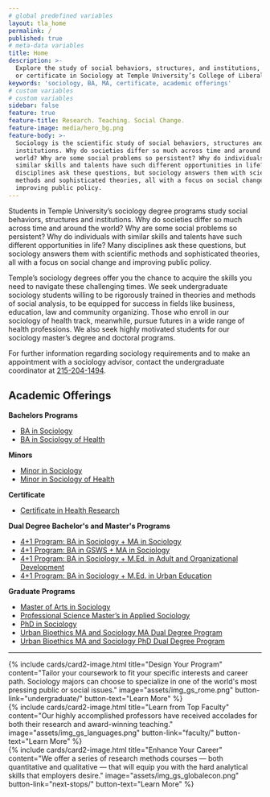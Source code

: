 ```yaml
---
# global predefined variables
layout: tla_home
permalink: /
published: true
# meta-data variables
title: Home
description: >-
  Explore the study of social behaviors, structures, and institutions, by earning a BA, MA,
  or certificate in Sociology at Temple University’s College of Liberal Arts.
keywords: 'sociology, BA, MA, certificate, academic offerings'
# custom variables
# custom variables
sidebar: false
feature: true
feature-title: Research. Teaching. Social Change.
feature-image: media/hero_bg.png
feature-body: >-
  Sociology is the scientific study of social behaviors, structures and
  institutions. Why do societies differ so much across time and around the
  world? Why are some social problems so persistent? Why do individuals with
  similar skills and talents have such different opportunities in life? Many
  disciplines ask these questions, but sociology answers them with scientific
  methods and sophisticated theories, all with a focus on social change and
  improving public policy.
---
```

Students in Temple University’s sociology degree programs study social behaviors, structures and institutions. Why do societies differ so much across time and around the world? Why are some social problems so persistent? Why do individuals with similar skills and talents have such different opportunities in life? Many disciplines ask these questions, but sociology answers them with scientific methods and sophisticated theories, all with a focus on social change and improving public policy.

Temple’s sociology degrees offer you the chance to acquire the skills you need to navigate these challenging times. We seek undergraduate sociology students willing to be rigorously trained in theories and methods of social analysis, to be equipped for success in fields like business, education, law and community organizing. Those who enroll in our sociology of health track, meanwhile, pursue futures in a wide range of health professions. We also seek highly motivated students for our sociology master’s degree and doctoral programs.

For further information regarding sociology requirements and to make an appointment with a sociology advisor, contact the undergraduate coordinator at [215-204-1494](tel:2152041494).

## Academic Offerings

**Bachelors Programs**<br/>
- [BA in Sociology](http://bulletin.temple.edu/undergraduate/liberal-arts/sociology/ba-sociology/)
- [BA in Sociology of Health](http://bulletin.temple.edu/undergraduate/liberal-arts/sociology/ba-sociology-health-track/)

**Minors**<br/>
- [Minor in Sociology](http://bulletin.temple.edu/undergraduate/liberal-arts/sociology/minor-sociology/)
- [Minor in Sociology of Health](http://bulletin.temple.edu/undergraduate/liberal-arts/sociology/minor-sociology-health/)

**Certificate**<br/>
- [Certificate in Health Research](http://bulletin.temple.edu/undergraduate/liberal-arts/certificate-programs/certificate-health-research/)

**Dual Degree Bachelor's and Master's Programs**<br/>
- [4+1 Program: BA in Sociology + MA in Sociology](https://liberalarts.temple.edu/ba-sociology-ma-sociology)
- [4+1 Program: BA in GSWS + MA in Sociology](https://liberalarts.temple.edu/ba-gender-sexuality-and-womens-studies-ma-sociology)
- [4+1 Program: BA in Sociology + M.Ed. in Adult and Organizational Development](http://education.temple.edu/aod/sociology-ba-adult-organizational-development-med)
- [4+1 Program: BA in Sociology + M.Ed. in Urban Education](http://education.temple.edu/urbaned/accelerated-program-dual-degree-41-sociology-ba-and-urban-education-med)

**Graduate Programs**
- [Master of Arts in Sociology](http://bulletin.temple.edu/graduate/scd/cla/sociology-ma/)
- [Professional Science Master’s in Applied Sociology ](http://bulletin.temple.edu/graduate/scd/cla/applied-sociology-psm/)
- [PhD in Sociology](http://bulletin.temple.edu/graduate/scd/cla/sociology-phd/)
- [Urban Bioethics MA and Sociology MA Dual Degree Program](https://sites.temple.edu/maubmasoc/)
- [Urban Bioethics MA and Sociology PhD Dual Degree Program](https://sites.temple.edu/maubphdsoc/)

___

<div class="row row-wider">
<div class="col m12 l4">{% include cards/card2-image.html title="Design Your Program" content="Tailor your coursework to fit your specific interests and career path. Sociology majors can choose to specialize in one of the world's most pressing public or social issues." image="assets/img_gs_rome.png"  button-link="undergraduate/" button-text="Learn More" %}</div>
<div class="col m12 l4">{% include cards/card2-image.html title="Learn from Top Faculty" content="Our highly accomplished professors have received accolades for both their research and award-winning teaching." image="assets/img_gs_languages.png" button-link="faculty/" button-text="Learn More" %}</div>
<div class="col m12 l4">{% include cards/card2-image.html title="Enhance Your Career" content="We offer a series of research methods courses — both quantitative and qualitative — that will equip you with the hard analytical skills that employers desire." image="assets/img_gs_globalecon.png"  button-link="next-stops/" button-text="Learn More" %}</div>
</div>
